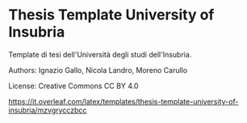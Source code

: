 # Thesis Template University of Insubria
Template di tesi dell'Università degli studi dell'Insubria.


Authors: Ignazio Gallo, Nicola Landro, Moreno Carullo

License: Creative Commons CC BY 4.0

https://it.overleaf.com/latex/templates/thesis-template-university-of-insubria/mzvgrycczbcc
